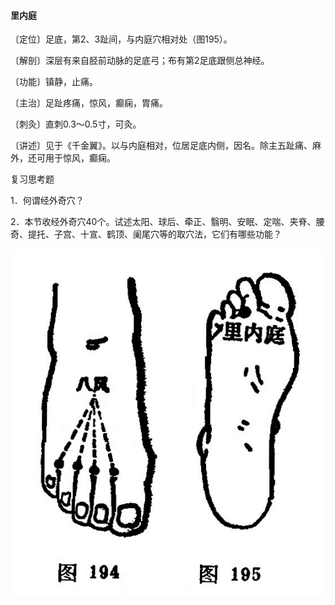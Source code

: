 #### 里内庭

〔定位〕足底，第2、3趾间，与内庭穴相对处（图195）。

〔解剖〕深层有来自胫前动脉的足底弓；布有第2足底跟侧总神经。

〔功能〕镇静，止痛。

〔主治〕足趾疼痛，惊风，癫痫，胃痛。

〔刺灸〕直刺0.3～0.5寸，可灸。

〔讲述〕见于《千金翼》。以与内庭相对，位居足底内侧，因名。除主五趾痛、麻外，还可用于惊风，癫痫。

复习思考题

1．何谓经外奇穴？

2．本节收经外奇穴40个。试述太阳、球后、牵正、翳明、安眠、定喘、夹脊、腰奇、提托、子宫、十宣、鹤顶、阑尾穴等的取穴法，它们有哪些功能？

![](./img/图194、195.jpg)

